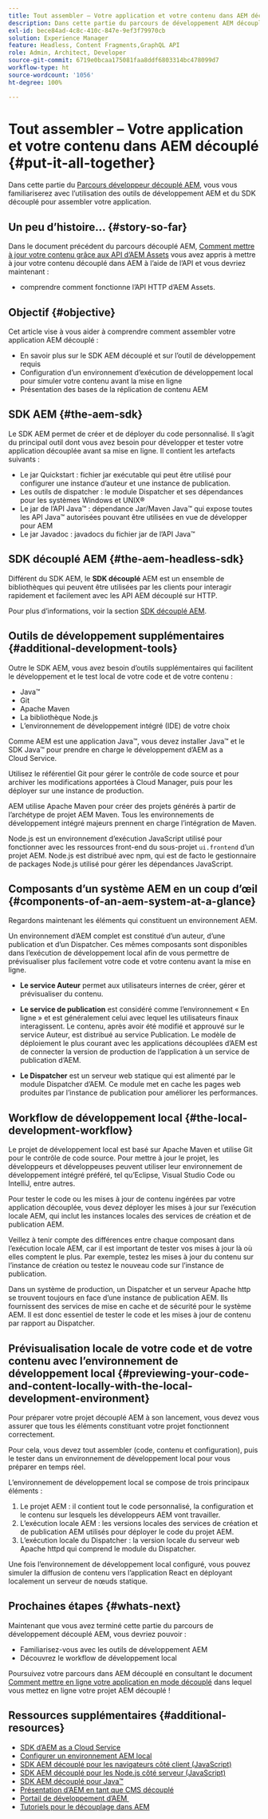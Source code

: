 ```yaml
---
title: Tout assembler – Votre application et votre contenu dans AEM découplé
description: Dans cette partie du parcours de développement AEM découplé, découvrez comment aborder votre projet AEM, notamment les fragments de contenu, les appels GraphQL, les appels API REST et votre application, mais aussi comment préparer ce projet pour la mise en ligne.
exl-id: bece84ad-4c8c-410c-847e-9ef3f79970cb
solution: Experience Manager
feature: Headless, Content Fragments,GraphQL API
role: Admin, Architect, Developer
source-git-commit: 6719e0bcaa175081faa8ddf6803314bc478099d7
workflow-type: ht
source-wordcount: '1056'
ht-degree: 100%

---
```


# Tout assembler – Votre application et votre contenu dans AEM découplé {#put-it-all-together}

Dans cette partie du [Parcours développeur découplé AEM](overview.md), vous vous familiariserez avec l’utilisation des outils de développement AEM et du SDK découplé pour assembler votre application.

## Un peu d’histoire...  {#story-so-far}

Dans le document précédent du parcours découplé AEM, [Comment mettre à jour votre contenu grâce aux API d’AEM Assets](update-your-content.md) vous avez appris à mettre à jour votre contenu découplé dans AEM à l’aide de l’API et vous devriez maintenant :

* comprendre comment fonctionne l’API HTTP d’AEM Assets.

## Objectif {#objective}

Cet article vise à vous aider à comprendre comment assembler votre application AEM découplé :

* En savoir plus sur le SDK AEM découplé et sur l’outil de développement requis
* Configuration d’un environnement d’exécution de développement local pour simuler votre contenu avant la mise en ligne
* Présentation des bases de la réplication de contenu AEM

## SDK AEM {#the-aem-sdk}

Le SDK AEM permet de créer et de déployer du code personnalisé. Il s’agit du principal outil dont vous avez besoin pour développer et tester votre application découplée avant sa mise en ligne. Il contient les artefacts suivants :

* Le jar Quickstart : fichier jar exécutable qui peut être utilisé pour configurer une instance d’auteur et une instance de publication.
* Les outils de dispatcher : le module Dispatcher et ses dépendances pour les systèmes Windows et UNIX®
* Le jar de l’API Java™ : dépendance Jar/Maven Java™ qui expose toutes les API Java™ autorisées pouvant être utilisées en vue de développer pour AEM
* Le jar Javadoc : javadocs du fichier jar de l’API Java™

## SDK découplé AEM {#the-aem-headless-sdk}

Différent du SDK AEM, le **SDK découplé** AEM est un ensemble de bibliothèques qui peuvent être utilisées par les clients pour interagir rapidement et facilement avec les API AEM découplé sur HTTP.

Pour plus d’informations, voir la section [SDK découplé AEM](https://experienceleague.adobe.com/docs/experience-manager-learn/getting-started-with-aem-headless/how-to/aem-headless-sdk.html?lang=fr).

## Outils de développement supplémentaires {#additional-development-tools}

Outre le SDK AEM, vous avez besoin d’outils supplémentaires qui facilitent le développement et le test local de votre code et de votre contenu :

* Java™
* Git
* Apache Maven
* La bibliothèque Node.js
* L’environnement de développement intégré (IDE) de votre choix

Comme AEM est une application Java™, vous devez installer Java™ et le SDK Java™ pour prendre en charge le développement d’AEM as a Cloud Service.

Utilisez le référentiel Git pour gérer le contrôle de code source et pour archiver les modifications apportées à Cloud Manager, puis pour les déployer sur une instance de production.

AEM utilise Apache Maven pour créer des projets générés à partir de l’archétype de projet AEM Maven. Tous les environnements de développement intégré majeurs prennent en charge l’intégration de Maven.

Node.js est un environnement d’exécution JavaScript utilisé pour fonctionner avec les ressources front-end du sous-projet `ui.frontend` d’un projet AEM. Node.js est distribué avec npm, qui est de facto le gestionnaire de packages Node.js utilisé pour gérer les dépendances JavaScript.

## Composants d’un système AEM en un coup d’œil {#components-of-an-aem-system-at-a-glance}

Regardons maintenant les éléments qui constituent un environnement AEM.

Un environnement d’AEM complet est constitué d’un auteur, d’une publication et d’un Dispatcher. Ces mêmes composants sont disponibles dans l’exécution de développement local afin de vous permettre de prévisualiser plus facilement votre code et votre contenu avant la mise en ligne.

* **Le service Auteur** permet aux utilisateurs internes de créer, gérer et prévisualiser du contenu.

* **Le service de publication** est considéré comme l’environnement « En ligne » et est généralement celui avec lequel les utilisateurs finaux interagissent. Le contenu, après avoir été modifié et approuvé sur le service Auteur, est distribué au service Publication. Le modèle de déploiement le plus courant avec les applications découplées d’AEM est de connecter la version de production de l’application à un service de publication d’AEM.

* **Le Dispatcher** est un serveur web statique qui est alimenté par le module Dispatcher d’AEM. Ce module met en cache les pages web produites par l’instance de publication pour améliorer les performances.

## Workflow de développement local {#the-local-development-workflow}

Le projet de développement local est basé sur Apache Maven et utilise Git pour le contrôle de code source. Pour mettre à jour le projet, les développeurs et développeuses peuvent utiliser leur environnement de développement intégré préféré, tel qu’Eclipse, Visual Studio Code ou IntelliJ, entre autres.

Pour tester le code ou les mises à jour de contenu ingérées par votre application découplée, vous devez déployer les mises à jour sur l’exécution locale AEM, qui inclut les instances locales des services de création et de publication AEM.

Veillez à tenir compte des différences entre chaque composant dans l’exécution locale AEM, car il est important de tester vos mises à jour là où elles comptent le plus. Par exemple, testez les mises à jour du contenu sur l’instance de création ou testez le nouveau code sur l’instance de publication.

Dans un système de production, un Dispatcher et un serveur Apache http se trouvent toujours en face d’une instance de publication AEM. Ils fournissent des services de mise en cache et de sécurité pour le système AEM. Il est donc essentiel de tester le code et les mises à jour de contenu par rapport au Dispatcher.

## Prévisualisation locale de votre code et de votre contenu avec l’environnement de développement local {#previewing-your-code-and-content-locally-with-the-local-development-environment}

Pour préparer votre projet découplé AEM à son lancement, vous devez vous assurer que tous les éléments constituant votre projet fonctionnent correctement.

Pour cela, vous devez tout assembler (code, contenu et configuration), puis le tester dans un environnement de développement local pour vous préparer en temps réel.

L’environnement de développement local se compose de trois principaux éléments :

1. Le projet AEM : il contient tout le code personnalisé, la configuration et le contenu sur lesquels les développeurs AEM vont travailler.
1. L’exécution locale AEM : les versions locales des services de création et de publication AEM utilisés pour déployer le code du projet AEM.
1. L’exécution locale du Dispatcher : la version locale du serveur web Apache httpd qui comprend le module du Dispatcher.

Une fois l’environnement de développement local configuré, vous pouvez simuler la diffusion de contenu vers l’application React en déployant localement un serveur de nœuds statique.

<!-- THIS TOPIC IS 404. IT DOES NOT APPEAR IN THE TOC OR ANYWHERE ELSE To get a more in-depth look at setting up a local development environment and all dependencies needed for content preview, see [Production Deployment documentation](https://experienceleague.adobe.com/docs/experience-manager-learn/headless-tutorial/graphql/multi-step/production-deployment.html). -->

## Prochaines étapes {#whats-next}

Maintenant que vous avez terminé cette partie du parcours de développement découplé AEM, vous devriez pouvoir :

* Familiarisez-vous avec les outils de développement AEM
* Découvrez le workflow de développement local

Poursuivez votre parcours dans AEM découplé en consultant le document [Comment mettre en ligne votre application en mode découplé](/help/journey-headless/developer/go-live.md) dans lequel vous mettez en ligne votre projet AEM découplé !

## Ressources supplémentaires {#additional-resources}

* [SDK d’AEM as a Cloud Service](/help/implementing/developing/introduction/aem-as-a-cloud-service-sdk.md)
* [Configurer un environnement AEM local](https://experienceleague.adobe.com/docs/experience-manager-learn/foundation/development/set-up-a-local-aem-development-environment.html?lang=fr)
* [SDK AEM découplé pour les navigateurs côté client (JavaScript)](https://github.com/adobe/aem-headless-client-js)
* [SDK AEM découplé pour les Node.js côté serveur (JavaScript)](https://github.com/adobe/aem-headless-client-nodejs)
* [SDK AEM découplé pour Java™](https://github.com/adobe/aem-headless-client-java)
* [Présentation d’AEM en tant que CMS découplé](/help/headless/introduction.md)
* [Portail de développement d’AEM ](https://experienceleague.adobe.com/landing/experience-manager/headless/developer.html?lang=fr)
* [Tutoriels pour le découplage dans AEM](https://experienceleague.adobe.com/docs/experience-manager-learn/getting-started-with-aem-headless/overview.html?lang=fr)
